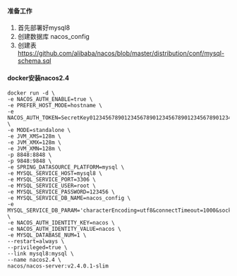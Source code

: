 #### 准备工作
1. 首先部署好mysql8
2. 创建数据库 nacos_config
3. 创建表 https://github.com/alibaba/nacos/blob/master/distribution/conf/mysql-schema.sql
#### docker安装nacos2.4
``` shell
docker run -d \
-e NACOS_AUTH_ENABLE=true \
-e PREFER_HOST_MODE=hostname \
-e NACOS_AUTH_TOKEN=SecretKey012345678901234567890123456789012345678901234567890123456789 \
-e MODE=standalone \
-e JVM_XMS=128m \
-e JVM_XMX=128m \
-e JVM_XMN=128m \
-p 8848:8848 \
-p 9848:9848 \
-e SPRING_DATASOURCE_PLATFORM=mysql \
-e MYSQL_SERVICE_HOST=mysql8 \
-e MYSQL_SERVICE_PORT=3306 \
-e MYSQL_SERVICE_USER=root \
-e MYSQL_SERVICE_PASSWORD=123456 \
-e MYSQL_SERVICE_DB_NAME=nacos_config \
-e MYSQL_SERVICE_DB_PARAM='characterEncoding=utf8&connectTimeout=1000&socketTimeout=3000&autoReconnect=true&useUnicode=true&useSSL=false&serverTimezone=UTC&allowPublicKeyRetrieval=true' \
-e NACOS_AUTH_IDENTITY_KEY=nacos \
-e NACOS_AUTH_IDENTITY_VALUE=nacos \
-e MYSQL_DATABASE_NUM=1 \
--restart=always \
--privileged=true \
--link mysql8:mysql \
--name nacos2.4 \
nacos/nacos-server:v2.4.0.1-slim
```